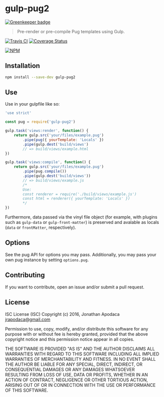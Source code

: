 gulp-pug2
=========

[![Greenkeeper badge](https://badges.greenkeeper.io/jrop/gulp-pug2.svg)](https://greenkeeper.io/)

> Pre-render or pre-compile Pug templates using Gulp.

[![Travis CI](https://travis-ci.org/jrop/gulp-pug2.svg)](https://travis-ci.org/jrop/gulp-pug2)
[![Coverage Status](https://coveralls.io/repos/github/jrop/gulp-pug2/badge.svg?branch=master)](https://coveralls.io/github/jrop/gulp-pug2?branch=master)

[![NPM](https://nodei.co/npm/gulp-pug2.png)](https://nodei.co/npm/gulp-pug2/)


## Installation

```sh
npm install --save-dev gulp-pug2
```

## Use

Use in your gulpfile like so:

```js
'use strict'

const pug = require('gulp-pug2')

gulp.task('views:render', function() {
    return gulp.src('your/files/example.pug')
        .pipe(pug({ yourTemplate: 'Locals' })
        .pipe(gulp.dest('build/views')
        // => build/views/example.html
})

gulp.task('views:compile', function() {
    return gulp.src('your/files/example.pug')
        .pipe(pug.compile())
        .pipe(gulp.dest('build/views'))
        // => build/views/example.js
        /*
        Use:
        const renderer = require('./build/views/example.js')
        const html = renderer({ yourTemplate: 'Locals' })
        */
})
```

Furthermore, data passed via the vinyl file object (for example, with plugins such as `gulp-data` or `gulp-front-matter`) is preserved and avalable as locals (`data` or `frontMatter`, respectively).

## Options

See the pug API for options you may pass.  Additionally, you may pass your own pug instance by setting `options.pug`.

## Contributing

If you want to contribute, open an issue and/or submit a pull request.

## License

ISC License (ISC)
Copyright (c) 2016, Jonathan Apodaca <jrapodaca@gmail.com>

Permission to use, copy, modify, and/or distribute this software for any purpose with or without fee is hereby granted, provided that the above copyright notice and this permission notice appear in all copies.

THE SOFTWARE IS PROVIDED "AS IS" AND THE AUTHOR DISCLAIMS ALL WARRANTIES WITH REGARD TO THIS SOFTWARE INCLUDING ALL IMPLIED WARRANTIES OF MERCHANTABILITY AND FITNESS. IN NO EVENT SHALL THE AUTHOR BE LIABLE FOR ANY SPECIAL, DIRECT, INDIRECT, OR CONSEQUENTIAL DAMAGES OR ANY DAMAGES WHATSOEVER RESULTING FROM LOSS OF USE, DATA OR PROFITS, WHETHER IN AN ACTION OF CONTRACT, NEGLIGENCE OR OTHER TORTIOUS ACTION, ARISING OUT OF OR IN CONNECTION WITH THE USE OR PERFORMANCE OF THIS SOFTWARE.

